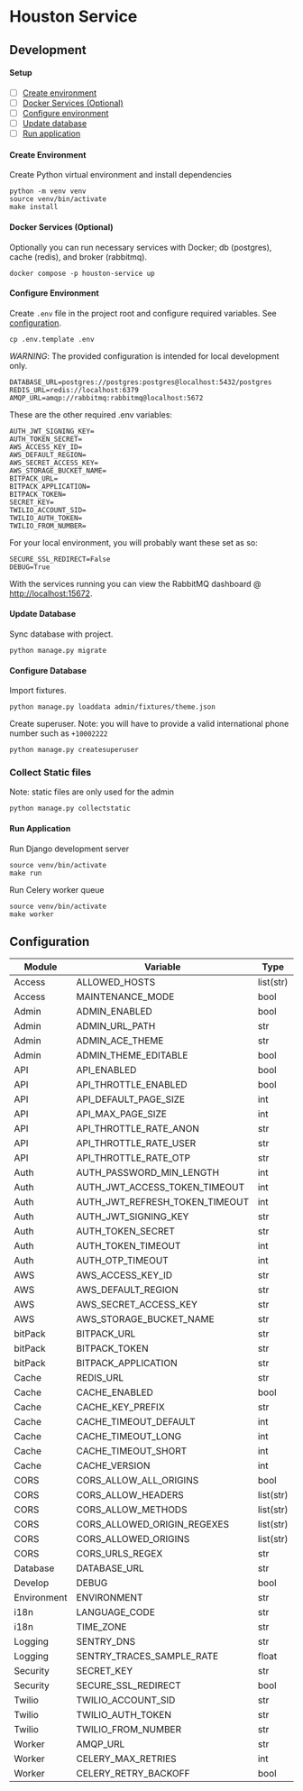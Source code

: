 # Houston Service

## Development

#### Setup

- [ ] [Create environment](#create-environment)
- [ ] [Docker Services (Optional)](#docker-services-optional)
- [ ] [Configure environment](#configure-environment)
- [ ] [Update database](#update-database)
- [ ] [Run application](#run-application)

#### Create Environment

Create Python virtual environment and install dependencies

```
python -m venv venv
source venv/bin/activate
make install
```

#### Docker Services (Optional)

Optionally you can run necessary services with Docker; db (postgres), cache (redis), and broker (rabbitmq).

```
docker compose -p houston-service up
```

#### Configure Environment

Create `.env` file in the project root and configure required variables. See [configuration](#configuration).

```
cp .env.template .env
```

*WARNING*: The provided configuration is intended for local development only.

```
DATABASE_URL=postgres://postgres:postgres@localhost:5432/postgres
REDIS_URL=redis://localhost:6379
AMQP_URL=amqp://rabbitmq:rabbitmq@localhost:5672
```

These are the other required .env variables:
```
AUTH_JWT_SIGNING_KEY=
AUTH_TOKEN_SECRET=
AWS_ACCESS_KEY_ID=
AWS_DEFAULT_REGION=
AWS_SECRET_ACCESS_KEY=
AWS_STORAGE_BUCKET_NAME=
BITPACK_URL=
BITPACK_APPLICATION=
BITPACK_TOKEN=
SECRET_KEY=
TWILIO_ACCOUNT_SID=
TWILIO_AUTH_TOKEN=
TWILIO_FROM_NUMBER=
```
For your local environment, you will probably want these set as so:
```
SECURE_SSL_REDIRECT=False
DEBUG=True
```


With the services running you can view the RabbitMQ dashboard @ [http://localhost:15672](http://localhost:15672).


#### Update Database

Sync database with project.

```
python manage.py migrate
```

#### Configure Database

Import fixtures.

```
python manage.py loaddata admin/fixtures/theme.json
```

Create superuser.
Note: you will have to provide a valid international phone number such as `+10002222`
```
python manage.py createsuperuser
```

### Collect Static files
Note: static files are only used for the admin
```
python manage.py collectstatic
```

#### Run Application

Run Django development server

```
source venv/bin/activate
make run
```

Run Celery worker queue

```
source venv/bin/activate
make worker
```

## Configuration

| Module                | Variable                                     | Type          | Default                               |
| --------------------- | -------------------------------------------- | ------------- | ------------------------------------- |
| Access                | ALLOWED_HOSTS                                | list(str)     | ["*"]                                 |
| Access                | MAINTENANCE_MODE                             | bool          | False                                 |
| Admin                 | ADMIN_ENABLED                                | bool          | True                                  |
| Admin                 | ADMIN_URL_PATH                               | str           | "manage/"                             |
| Admin                 | ADMIN_ACE_THEME                              | str           | chrome                                |
| Admin                 | ADMIN_THEME_EDITABLE                         | bool          | False                                 |
| API                   | API_ENABLED                                  | bool          | True                                  |
| API                   | API_THROTTLE_ENABLED                         | bool          | True                                  |
| API                   | API_DEFAULT_PAGE_SIZE                        | int           | 10                                    |
| API                   | API_MAX_PAGE_SIZE                            | int           | 100                                   |
| API                   | API_THROTTLE_RATE_ANON                       | str           | "60/min"                              |
| API                   | API_THROTTLE_RATE_USER                       | str           | "60/min"                              |
| API                   | API_THROTTLE_RATE_OTP                        | str           | "1/min"                               |
| Auth                  | AUTH_PASSWORD_MIN_LENGTH                     | int           | 8                                     |
| Auth                  | AUTH_JWT_ACCESS_TOKEN_TIMEOUT                | int           | 86400 (1 day)                         |
| Auth                  | AUTH_JWT_REFRESH_TOKEN_TIMEOUT               | int           | 604800 (1 week)                       |
| Auth                  | AUTH_JWT_SIGNING_KEY                         | str           |                                       |
| Auth                  | AUTH_TOKEN_SECRET                            | str           |                                       |
| Auth                  | AUTH_TOKEN_TIMEOUT                           | int           | 259200 (3 days)                       |
| Auth                  | AUTH_OTP_TIMEOUT                             | int           | 60 (1 minute)                         |
| AWS                   | AWS_ACCESS_KEY_ID                            | str           |                                       |
| AWS                   | AWS_DEFAULT_REGION                           | str           |                                       |
| AWS                   | AWS_SECRET_ACCESS_KEY                        | str           |                                       |
| AWS                   | AWS_STORAGE_BUCKET_NAME                      | str           |                                       |
| bitPack               | BITPACK_URL                                  | str           |                                       |
| bitPack               | BITPACK_TOKEN                                | str           |                                       |
| bitPack               | BITPACK_APPLICATION                          | str           |                                       |
| Cache                 | REDIS_URL                                    | str           |                                       |
| Cache                 | CACHE_ENABLED                                | bool          | True                                  |
| Cache                 | CACHE_KEY_PREFIX                             | str           | ""                                    |
| Cache                 | CACHE_TIMEOUT_DEFAULT                        | int           | 300 (5 minutes)                       |
| Cache                 | CACHE_TIMEOUT_LONG                           | int           | 3600 (1 hour)                         |
| Cache                 | CACHE_TIMEOUT_SHORT                          | int           | 10 (10 seconds)                       |
| Cache                 | CACHE_VERSION                                | int           | 1                                     |
| CORS                  | CORS_ALLOW_ALL_ORIGINS                       | bool          | False                                 |
| CORS                  | CORS_ALLOW_HEADERS                           | list(str)     | corsheaders.defaults.default_headers  |
| CORS                  | CORS_ALLOW_METHODS                           | list(str)     | corsheaders.defaults.default_methods  |
| CORS                  | CORS_ALLOWED_ORIGIN_REGEXES                  | list(str)     | []                                    |
| CORS                  | CORS_ALLOWED_ORIGINS                         | list(str)     | []                                    |
| CORS                  | CORS_URLS_REGEX                              | str           | "r'^.*$'"                             |
| Database              | DATABASE_URL                                 | str           |                                       |
| Develop               | DEBUG                                        | bool          | False                                 |
| Environment           | ENVIRONMENT                                  | str           | "undefined"                            |
| i18n                  | LANGUAGE_CODE                                | str           | "en"                                  |
| i18n                  | TIME_ZONE                                    | str           | "UTC"                                 |
| Logging               | SENTRY_DNS                                   | str           | None                                  |
| Logging               | SENTRY_TRACES_SAMPLE_RATE                    | float          | 1.0                                   |
| Security              | SECRET_KEY                                   | str           |                                       |
| Security              | SECURE_SSL_REDIRECT                          | bool          | True                                  |
| Twilio                | TWILIO_ACCOUNT_SID                           | str           |                                       |
| Twilio                | TWILIO_AUTH_TOKEN                            | str           |                                       |
| Twilio                | TWILIO_FROM_NUMBER                           | str           |                                       |
| Worker                | AMQP_URL                                     | str           |                                       |
| Worker                | CELERY_MAX_RETRIES                           | int           | 3                                     |
| Worker                | CELERY_RETRY_BACKOFF                         | bool          | True                                  |
